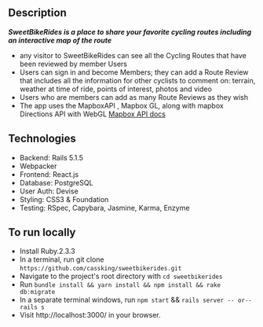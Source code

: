 ## Description
***SweetBikeRides is a place to share your favorite cycling routes including an interactive map of the route***
- any visitor to SweetBikeRides can see all the Cycling Routes that have been reviewed by member Users
- Users can sign in and become Members; they can add a Route Review that includes all the information for other cyclists to comment on: terrain, weather at time of ride, points of interest, photos and video
- Users who are members can add as many Route Reviews as they wish
- The app uses the MapboxAPI , Mapbox GL, along with mapbox Directions API with WebGL <a href="https://www.mapbox.com/api-documentation/#directions">Mapbox API docs</a>
## Technologies
* Backend: Rails 5.1.5
* Webpacker
* Frontend: React.js
* Database: PostgreSQL
* User Auth: Devise
* Styling: CSS3 & Foundation
* Testing: RSpec, Capybara, Jasmine, Karma, Enzyme

## To run locally
* Install Ruby.2.3.3
* In a terminal, run git clone `https://github.com/cassking/sweetbikerides.git`
* Navigate to the project's root directory with `cd sweetbikerides`
* Run `bundle install && yarn install && npm install && rake db:migrate`
* In a separate terminal windows, run `npm start` && `rails server -- or-- rails s`
* Visit http://localhost:3000/ in your browser.
